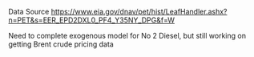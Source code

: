 Data Source
https://www.eia.gov/dnav/pet/hist/LeafHandler.ashx?n=PET&s=EER_EPD2DXL0_PF4_Y35NY_DPG&f=W


Need to complete exogenous model for No 2 Diesel, but still working on getting Brent crude pricing data
